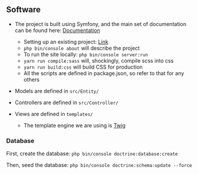 ## Software
-   The project is built using Symfony, and the main set of documentation can be found here: [Documentation](https://symfony.com/doc/current/setup.html)

	-   Setting up an existing project: [Link](https://symfony.com/doc/current/setup.html#setting-up-an-existing-symfony-project)
	- `php bin/console about` will describe the project
	- To run the site locally: `php bin/console server:run`
	- `yarn run compile:sass` will, shockingly, compile scss into css
	- `yarn run build:css` will build CSS for production
	- All the scripts are defined in package.json, so refer to that for any others
- Models are defined in `src/Entity/`
- Controllers are defined in `src/Controller/`
- Views are defined in `templates/`
	- The template engine we are using is [Twig](https://twig.symfony.com/)

### Database
First, create the database: `php bin/console doctrine:database:create`

Then, seed the database: `php bin/console doctrine:schema:update --force`